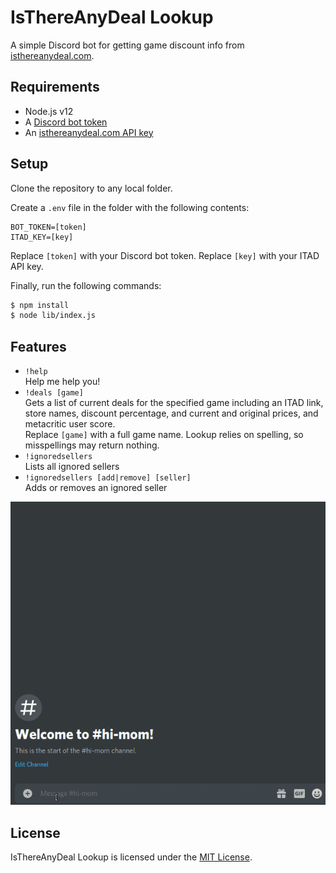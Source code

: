 # IsThereAnyDeal Lookup

A simple Discord bot for getting game discount info from [isthereanydeal.com](https://isthereanydeal.com).

## Requirements

- Node.js v12
- A [Discord bot token](https://discord.com/developers/applications)
- An [isthereanydeal.com API key](https://isthereanydeal.com/dev/app)

## Setup

Clone the repository to any local folder.

Create a `.env` file in the folder with the following contents:

```
BOT_TOKEN=[token]
ITAD_KEY=[key]
```

Replace `[token]` with your Discord bot token. Replace `[key]` with your ITAD API key.

Finally, run the following commands:

```sh
$ npm install
$ node lib/index.js
```

## Features

- `!help`   
Help me help you!
- `!deals [game]`  
Gets a list of current deals for the specified game including an ITAD link, store names, discount percentage, and current and original prices, and metacritic user score.  
Replace `[game]` with a full game name. Lookup relies on spelling, so misspellings may return nothing.
- `!ignoredsellers`  
Lists all ignored sellers
- `!ignoredsellers [add|remove] [seller]`  
Adds or removes an ignored seller

![Look at these deals](resources/readme/deals-example.gif)

## License

IsThereAnyDeal Lookup is licensed under the [MIT License](http://www.opensource.org/licenses/mit-license.php).
